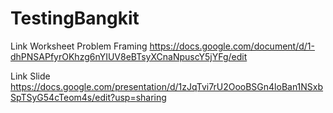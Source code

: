 # TestingBangkit

Link Worksheet Problem Framing
https://docs.google.com/document/d/1-dhPNSAPfyrOKhzg6nYIUV8eBTsyXCnaNpuscY5jYFg/edit

Link Slide
https://docs.google.com/presentation/d/1zJqTvi7rU2OooBSGn4loBan1NSxbSpTSyG54cTeom4s/edit?usp=sharing
